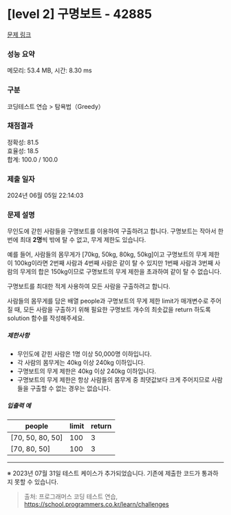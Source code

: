 # [level 2] 구명보트 - 42885 

[문제 링크](https://school.programmers.co.kr/learn/courses/30/lessons/42885) 

### 성능 요약

메모리: 53.4 MB, 시간: 8.30 ms

### 구분

코딩테스트 연습 > 탐욕법（Greedy）

### 채점결과

정확성: 81.5<br/>효율성: 18.5<br/>합계: 100.0 / 100.0

### 제출 일자

2024년 06월 05일 22:14:03

### 문제 설명

<p>무인도에 갇힌 사람들을 구명보트를 이용하여 구출하려고 합니다. 구명보트는 작아서 한 번에 최대 <strong>2명</strong>씩 밖에 탈 수 없고, 무게 제한도 있습니다.</p>

<p>예를 들어, 사람들의 몸무게가 [70kg, 50kg, 80kg, 50kg]이고 구명보트의 무게 제한이 100kg이라면 2번째 사람과 4번째 사람은 같이 탈 수 있지만 1번째 사람과 3번째 사람의 무게의 합은 150kg이므로 구명보트의 무게 제한을 초과하여 같이 탈 수 없습니다.</p>

<p>구명보트를 최대한 적게 사용하여 모든 사람을 구출하려고 합니다.</p>

<p>사람들의 몸무게를 담은 배열 people과 구명보트의 무게 제한 limit가 매개변수로 주어질 때, 모든 사람을 구출하기 위해 필요한 구명보트 개수의 최솟값을 return 하도록 solution 함수를 작성해주세요.</p>

<h5>제한사항</h5>

<ul>
<li>무인도에 갇힌 사람은 1명 이상 50,000명 이하입니다.</li>
<li>각 사람의 몸무게는 40kg 이상 240kg 이하입니다.</li>
<li>구명보트의 무게 제한은 40kg 이상 240kg 이하입니다.</li>
<li>구명보트의 무게 제한은 항상 사람들의 몸무게 중 최댓값보다 크게 주어지므로 사람들을 구출할 수 없는 경우는 없습니다.</li>
</ul>

<h5>입출력 예</h5>
<table class="table">
        <thead><tr>
<th>people</th>
<th>limit</th>
<th>return</th>
</tr>
</thead>
        <tbody><tr>
<td>[70, 50, 80, 50]</td>
<td>100</td>
<td>3</td>
</tr>
<tr>
<td>[70, 80, 50]</td>
<td>100</td>
<td>3</td>
</tr>
</tbody>
      </table>
<hr>

<p>※ 2023년 07월 31일 테스트 케이스가 추가되었습니다. 기존에 제출한 코드가 통과하지 못할 수 있습니다.</p>


> 출처: 프로그래머스 코딩 테스트 연습, https://school.programmers.co.kr/learn/challenges